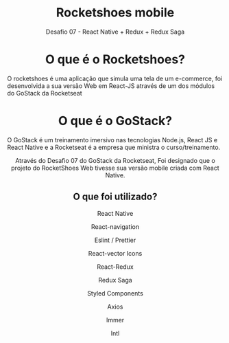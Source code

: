  <h1 align="center">Rocketshoes mobile</h1>
 <p align="center">Desafio 07 - React Native + Redux + Redux Saga</p>
 
 <h1 align="center"> O que é o Rocketshoes?</h1>
 O rocketshoes é uma aplicação que simula uma tela de um e-commerce, foi desenvolvida a sua versão Web em React-JS através de um dos módulos do GoStack da Rocketseat
 
 <h1 align="center">O que é o GoStack?</h1>
<p>O GoStack é um treinamento imersivo nas tecnologias Node.js, React JS e React Native e a Rocketseat é a empresa que ministra o curso/treinamento.</p>
 
 <p align="center">
 Através do Desafio 07 do GoStack da Rocketseat, Foi designado que o projeto do RocketShoes Web tivesse sua versão mobile criada com React Native.
 </p>
  
  <h2 align="center">O que foi utilizado?   </h2>
  
  <p align="center">React Native</p>
  <p align="center">React-navigation</p>
  <p align="center">Eslint / Prettier</p>
  <p align="center">React-vector Icons</p>
  <p align="center">React-Redux</p>
  <p align="center">Redux Saga</p>
  <p align="center">Styled Components</p>
  <p align="center">Axios</p>
  <p align="center">Immer</p>
  <p align="center">Intl</p>
